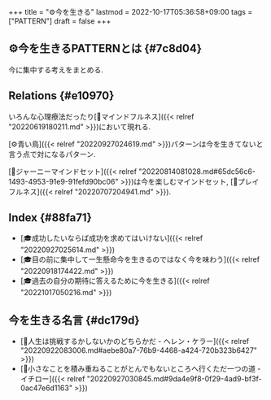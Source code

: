 +++
title = "⚙今を生きる"
lastmod = 2022-10-17T05:36:58+09:00
tags = ["PATTERN"]
draft = false
+++

## ⚙今を生きるPATTERNとは {#7c8d04}

今に集中する考えをまとめる.


## Relations {#e10970}

いろんな心理療法だったり[📝マインドフルネス]({{< relref "20220619180211.md" >}})において現れる.

[⚙青い鳥]({{< relref "20220927024619.md" >}})パターンは今を生きてないと言う点で対になるパターン.

[📝ジャーニーマインドセット]({{< relref "20220814081028.md#65dc56c6-1493-4953-91e9-91fefd90bc06" >}})は今を楽しむマインドセット, [🔖プレイフルネス]({{< relref "20220707204941.md" >}}).


## Index {#88fa71}

-   [🎓成功したいならば成功を求めてはいけない]({{< relref "20220927025614.md" >}})
-   [🎓目の前に集中して一生懸命今を生きるのではなく今を味わう]({{< relref "20220918174422.md" >}})
-   [🎓過去の自分の期待に答えるために今を生きる]({{< relref "20221017050216.md" >}})


## 今を生きる名言 {#dc179d}

-   [📜人生は挑戦するかしないかのどちらかだ - ヘレン・ケラー]({{< relref "20220922083006.md#aebe80a7-76b9-4468-a424-720b323b6427" >}})
-   [📜小さなことを積み重ねることがとんでもないところへ行くただ一つの道 - イチロー]({{< relref "20220927030845.md#9da4e9f8-0f29-4ad9-bf3f-0ac47e6d1163" >}})
